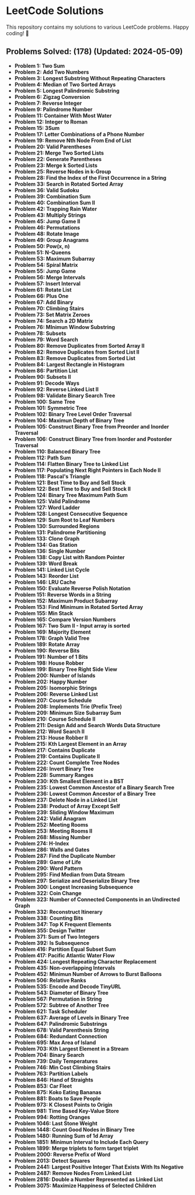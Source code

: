 # LeetCode Solutions

This repository contains my solutions to various LeetCode problems. Happy coding! 🚀

## Problems Solved: (178) (Updated: 2024-05-09)
- **Problem 1: Two Sum**
- **Problem 2: Add Two Numbers**
- **Problem 3: Longest Substring Without Repeating Characters**
- **Problem 4: Median of Two Sorted Arrays**
- **Problem 5: Longest Palindromic Substring**
- **Problem 6: Zigzag Conversion**
- **Problem 7: Reverse Integer**
- **Problem 9: Palindrome Number**
- **Problem 11: Container With Most Water**
- **Problem 12: Integer to Roman**
- **Problem 15: 3Sum**
- **Problem 17: Letter Combinations of a Phone Number**
- **Problem 19: Remove Nth Node From End of List**
- **Problem 20: Valid Parentheses**
- **Problem 21: Merge Two Sorted Lists**
- **Problem 22: Generate Parentheses**
- **Problem 23: Merge k Sorted Lists**
- **Problem 25: Reverse Nodes in k-Group**
- **Problem 28: Find the Index of the First Occurrence in a String**
- **Problem 33: Search in Rotated Sorted Array**
- **Problem 36: Valid Sudoku**
- **Problem 39: Combination Sum**
- **Problem 40: Combination Sum II**
- **Problem 42: Trapping Rain Water**
- **Problem 43: Multiply Strings**
- **Problem 45: Jump Game II**
- **Problem 46: Permutations**
- **Problem 48: Rotate Image**
- **Problem 49: Group Anagrams**
- **Problem 50: Pow(x, n)**
- **Problem 51: N-Queens**
- **Problem 53: Maximum Subarray**
- **Problem 54: Spiral Matrix**
- **Problem 55: Jump Game**
- **Problem 56: Merge Intervals**
- **Problem 57: Insert Interval**
- **Problem 61: Rotate List**
- **Problem 66: Plus One**
- **Problem 67: Add Binary**
- **Problem 70: Climbing Stairs**
- **Problem 73: Set Matrix Zeroes**
- **Problem 74: Search a 2D Matrix**
- **Problem 76: MInimun Window Substring**
- **Problem 78: Subsets**
- **Problem 79: Word Search**
- **Problem 80: Remove Duplicates from Sorted Array II**
- **Problem 82: Remove Duplicates from Sorted List II**
- **Problem 83: Remove Duplicates from Sorted List**
- **Problem 84: Largest Rectangle in Histogram**
- **Problem 86: Partition List**
- **Problem 90: Subsets II**
- **Problem 91: Decode Ways**
- **Problem 92: Reverse Linked List II**
- **Problem 98: Validate Binary Search Tree**
- **Problem 100: Same Tree**
- **Problem 101: Symmetric Tree**
- **Problem 102: Binary Tree Level Order Traversal**
- **Problem 104: Maximun Depth of Binary Tree**
- **Problem 105: Construct Binary Tree from Preorder and Inorder Traversal**
- **Problem 106: Construct Binary Tree from Inorder and Postorder Traversal**
- **Problem 110: Balanced Binary Tree**
- **Problem 112: Path Sum**
- **Problem 114: Flatten Binary Tree to Linked List**
- **Problem 117: Populating Next Right Pointers in Each Node II**
- **Problem 118: Pascal's Triangle**
- **Problem 121: Best Time to Buy and Sell Stock**
- **Problem 122: Best Time to Buy and Sell Stock II**
- **Problem 124: Binary Tree Maximum Path Sum**
- **Problem 125: Valid Palindrome**
- **Problem 127: Word Ladder**
- **Problem 128: Longest Consecutive Sequence**
- **Problem 129: Sum Root to Leaf Numbers**
- **Problem 130: Surrounded Regions**
- **Problem 131: Palindrome Partitioning**
- **Problem 133: Clone Graph**
- **Problem 134: Gas Station**
- **Problem 136: Single Number**
- **Problem 138: Copy List with Random Pointer**
- **Problem 139: Word Break**
- **Problem 141: Linked List Cycle**
- **Problem 143: Reorder List**
- **Problem 146: LRU Cache**
- **Problem 150: Evaluate Reverse Polish Notation**
- **Problem 151: Reverse Words in a String**
- **Problem 152: Maximum Product Subarray**
- **Problem 153: Find Minimum in Rotated Sorted Array**
- **Problem 155: Min Stack**
- **Problem 165: Compare Version Numbers**
- **Problem 167: Two Sum II - Input array is sorted**
- **Problem 169: Majority Element**
- **Problem 178: Graph Valid Tree**
- **Problem 189: Rotate Array**
- **Problem 190: Reverse Bits**
- **Problem 191: Number of 1 Bits**
- **Problem 198: House Robber**
- **Problem 199: Binary Tree Right Side View**
- **Problem 200: Number of Islands**
- **Problem 202: Happy Number**
- **Problem 205: Isomorphic Strings**
- **Problem 206: Reverse Linked List**
- **Problem 207: Course Schedule**
- **Problem 208: Implements Trie (Prefix Tree)**
- **Problem 209: Minimum Size Subarray Sum**
- **Problem 210: Course Schedule II**
- **Problem 211: Design Add and Search Words Data Structure**
- **Problem 212: Word Search II**
- **Problem 213: House Robber II**
- **Problem 215: Kth Largest Element in an Array**
- **Problem 217: Contains Duplicate**
- **Problem 219: Contains Duplicate II**
- **Problem 222: Count Complete Tree Nodes**
- **Problem 226: Invert Binary Tree**
- **Problem 228: Summary Ranges**
- **Problem 230: Kth Smallest Element in a BST**
- **Problem 235: Lowest Common Ancestor of a Binary Search Tree**
- **Problem 236: Lowest Common Ancestor of a Binary Tree**
- **Problem 237: Delete Node in a Linked List**
- **Problem 238: Product of Array Except Self**
- **Problem 239: Sliding Window Maximum**
- **Problem 242: Valid Anagram**
- **Problem 252: Meeting Rooms**
- **Problem 253: Meeting Rooms II**
- **Problem 268: Missing Number**
- **Problem 274: H-Index**
- **Problem 286: Walls and Gates**
- **Problem 287: Find the Duplicate Number**
- **Problem 289: Game of Life**
- **Problem 290: Word Pattern**
- **Problem 295: Find Median from Data Stream**
- **Problem 297: Serialize and Deserialize Binary Tree**
- **Problem 300: Longest Increasing Subsequence**
- **Problem 322: Coin Change**
- **Problem 323: Number of Connected Components in an Undirected Graph**
- **Problem 332: Reconstruct Itinerary**
- **Problem 338: Counting Bits**
- **Problem 347: Top K Frequent Elements**
- **Problem 355: Design Twitter**
- **Problem 371: Sum of Two Integers**
- **Problem 392: Is Subsequence**
- **Problem 416: Partition Equal Subset Sum**
- **Problem 417: Pacific Atlantic Water Flow**
- **Problem 424: Longest Repeating Character Replacement**
- **Problem 435: Non-overlapping Intervals**
- **Problem 452: Minimun Number of Arrows to Burst Balloons**
- **Problem 506: Relative Ranks**
- **Problem 535: Encode and Decode TinyURL**
- **Problem 543: Diameter of Binary Tree**
- **Problem 567: Permutation in String**
- **Problem 572: Subtree of Another Tree**
- **Problem 621: Task Scheduler**
- **Problem 637: Average of Levels in Binary Tree**
- **Problem 647: Palindromic Substrings**
- **Problem 678: Valid Parenthesis String**
- **Problem 684: Redundant Connection**
- **Problem 695: Max Area of Island**
- **Problem 703: Kth Largest Element in a Stream**
- **Problem 704: Binary Search**
- **Problem 739: Daily Temperatures**
- **Problem 746: Min Cost Climbing Stairs**
- **Problem 763: Partition Labels**
- **Problem 846: Hand of Straights**
- **Problem 853: Car Fleet**
- **Problem 875: Koko Eating Bananas**
- **Problem 881: Boats to Save People**
- **Problem 973: K Closest Points to Origin**
- **Problem 981: Time Based Key-Value Store**
- **Problem 994: Rotting Oranges**
- **Problem 1046: Last Stone Weight**
- **Problem 1448: Count Good Nodes in Binary Tree**
- **Problem 1480: Running Sum of 1d Array**
- **Problem 1851: Minimun Interval to Include Each Query**
- **Problem 1899: Merge triplets to form target triplet**
- **Problem 2000: Reverse Prefix of Word**
- **Problem 2013: Detect Squares**
- **Problem 2441: Largest Positive Integer That Exists With Its Negative**
- **Problem 2487: Remove Nodes From Linked List**
- **Problem 2816: Double a Number Represented as Linked List**
- **Problem 3075: Maximize Happiness of Selected Children**